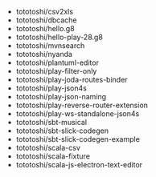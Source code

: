 - tototoshi/csv2xls
- tototoshi/dbcache
- tototoshi/hello.g8
- tototoshi/hello-play-28.g8
- tototoshi/mvnsearch
- tototoshi/nyanda
- tototoshi/plantuml-editor
- tototoshi/play-filter-only
- tototoshi/play-joda-routes-binder
- tototoshi/play-json4s
- tototoshi/play-json-naming
- tototoshi/play-reverse-router-extension
- tototoshi/play-ws-standalone-json4s
- tototoshi/sbt-musical
- tototoshi/sbt-slick-codegen
- tototoshi/sbt-slick-codegen-example
- tototoshi/scala-csv
- tototoshi/scala-fixture
- tototoshi/scala-js-electron-text-editor
